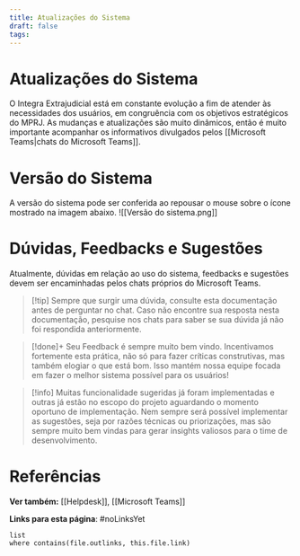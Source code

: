 ```yaml
---
title: Atualizações do Sistema
draft: false
tags:
---
```


# Atualizações do Sistema

O Integra Extrajudicial está em constante evolução a fim de atender às necessidades dos usuários, em congruência com os objetivos estratégicos do MPRJ.
As mudanças e atualizações são muito dinâmicos, então é muito importante acompanhar os informativos divulgados pelos [[Microsoft Teams|chats do Microsoft Teams]].
# Versão do Sistema

A versão do sistema pode ser conferida ao repousar o mouse sobre o ícone mostrado na imagem abaixo.
![[Versão do sistema.png]]
# Dúvidas, Feedbacks e Sugestões

Atualmente, dúvidas em relação ao uso do sistema, feedbacks e sugestões devem ser encaminhadas pelos chats próprios do Microsoft Teams.

> [!tip] Sempre que surgir uma dúvida, consulte esta documentação antes de perguntar no chat. Caso não encontre sua resposta nesta documentação, pesquise nos chats para saber se sua dúvida já não foi respondida anteriormente.

>[!done]+ Seu Feedback é sempre muito bem vindo. Incentivamos fortemente esta prática, não só para fazer críticas construtivas, mas também elogiar o que está bom. Isso mantém nossa equipe focada em fazer o melhor sistema possível para os usuários!

> [!info] Muitas funcionalidade sugeridas já foram implementadas e outras já estão no escopo do projeto aguardando o momento oportuno de implementação. Nem sempre será possível implementar as sugestões, seja por razões técnicas ou priorizações, mas são sempre muito bem vindas para gerar insights valiosos para o time de desenvolvimento.
# Referências

**Ver também:** [[Helpdesk]], [[Microsoft Teams]]

**Links para esta página**: #noLinksYet
```dataview
list
where contains(file.outlinks, this.file.link)
```
